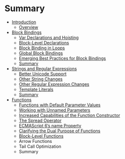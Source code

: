# Summary

* [Introduction](README.md)
  * [Overview](overview.md)
* [Block Bindings](chapter1.md)
  * [Var Declarations and Hoisting](chapter1/var-declarations-and-hoisting.md)
  * [Block-Level Declarations](chapter1/block-level-declarations.md)
  * [Block Binding in Loops](chapter1/block-binding-in-loops.md)
  * [Global Block Bindings](chapter1/global-block-bindings.md)
  * [Emerging Best Practices for Block Bindings](chapter1/emerging-best-practices-for-block-bindings.md)
  * [Summary](chapter1/summary.md)
* [Strings and Regular Expressions](regular-expressions.md)
  * [Better Unicode Support](regular-expressions/better-unicode-support.md)
  * [Other String Changes](regular-expressions/other-string-changes.md)
  * [Other Regular Expression Changes](regular-expressions/other-regular-expression-changes.md)
  * [Template Literals](regular-expressions/template-literals.md)
  * [Summary](regular-expressions/summary.md)
* [Functions](functions.md)
  * [Functions with Default Parameter Values](functions/functions-with-default-parameter-values.md)
  * [Working with Unnamed Parameters](functions/unnamed-parameters-in-ecmascript-5.md)
  * [Increased Capabilities of the Function Constructor](functions/increased-capabilities-of-the-function-constructor.md)
  * [The Spread Operator](functions/the-spread-operator.md)
  * [ECMAScript 6’s name Property](functions/ecmascript-6s-name-property.md)
  * [Clarifying the Dual Purpose of Functions](functions/clarifying-the-dual-purpose-of-functions.md)
  * [Block-Level Functions](functions/block-level-functions.md)
  * Arrow Functions
  * Tail Call Optimization
  * Summary

